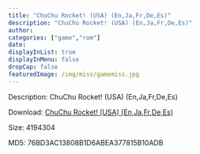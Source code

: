```yaml
---
title: "ChuChu Rocket! (USA) (En,Ja,Fr,De,Es)"
description: "ChuChu Rocket! (USA) (En,Ja,Fr,De,Es)"
author: 
categories: ["game","rom"]
date: 
displayInList: true
displayInMenu: false
dropCap: false
featuredImage: /img/miss/gamemiss.jpg
---
```


Description: ChuChu Rocket! (USA) (En,Ja,Fr,De,Es)

Download: <a style="text-decoration:underline;" href="https://mega.nz/#!CaJSUASK!7vC3nC3qGfUqcytyrghspr9qayANMw4PptUL9F-yTXw" target = "_blank" rel = "nofollow" > ChuChu Rocket! (USA) (En,Ja,Fr,De,Es)</a>

Size: 4194304

MD5: 76BD3AC13808B1D6ABEA377815B10ADB

